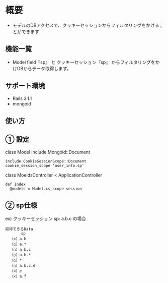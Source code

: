 概要
=====
- モデルのDBアクセスで、クッキーセッションからフィルタリングをかけることができます

機能一覧
--------
- Model field『sp』 と クッキーセッション『sp』 からフィルタリングをかけDBからデータ取得します。

サポート環境
---------
* Rails 3.1.1
* mongoid


使い方
------

## ①  設定

  class Model
    include Mongoid::Document
  
    include CookieSessionScope::Document
    cookie_session_scope 'user_info.sp'
  
  
  
  class MoeldsController < ApplicationController
  
    def index
      @models = Model.cs_scope session
  

## ② sp仕様

  ex)
    クッキーセッション sp: a.b.c の場合
  
    取得できるData
           sp
      （×）a.b
      （○）a.*
      （○）a.b.c
      （○）a.b.*
      （○）*
      （○）a.b.c.d
      （×）e
      （×）a.f
    

